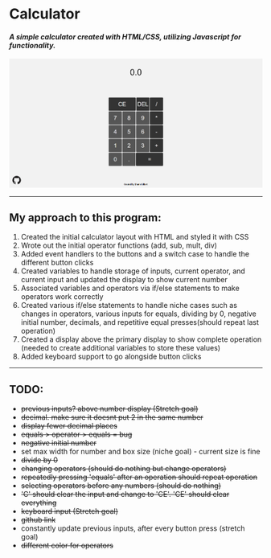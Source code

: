# Calculator
#### *A simple calculator created with HTML/CSS, utilizing Javascript for functionality.*

![Calculator](/img/calc.PNG)

---

## My approach to this program: 
1. Created the initial calculator layout with HTML and styled it with CSS
2. Wrote out the initial operator functions (add, sub, mult, div)
3. Added event handlers to the buttons and a switch case to handle the different button clicks
4. Created variables to handle storage of inputs, current operator, and current input and updated the display to show current number
5. Associated variables and operators via if/else statements to make operators work correctly
6. Created various if/else statements to handle niche cases such as changes in operators, various inputs for equals, dividing by 0, negative initial number, decimals, and repetitive equal presses(should repeat last operation)
7. Created a display above the primary display to show complete operation (needed to create additional variables to store these values)
8. Added keyboard support to go alongside button clicks

---

## TODO:
* ~~previous inputs? above number display (Stretch goal)~~
* ~~decimal. make sure it doesnt put 2 in the same number~~
* ~~display fewer decimal places~~
* ~~equals > operator > equals = bug~~
* ~~negative initial number~~
* set max width for number and box size (niche goal) - current size is fine
* ~~divide by 0~~
* ~~changing operators (should do nothing but change operators)~~
* ~~repeatedly pressing 'equals' after an operation should repeat operation~~
*  ~~selecting operators before any numbers (should do nothing)~~
*  ~~'C' should clear the input and change to 'CE'. 'CE' should clear everything~~
*  ~~keyboard input (Stretch goal)~~
*  ~~github link~~
*  constantly update previous inputs, after every button press (stretch goal)
*  ~~different color for operators~~